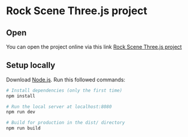 # Rock Scene Three.js project

## Open
You can open the project online via this link [Rock Scene Three.js project](https://sprightly-youtiao-5d542e.netlify.app/)

## Setup locally
Download [Node.js](https://nodejs.org/en/download/).
Run this followed commands:

``` bash
# Install dependencies (only the first time)
npm install

# Run the local server at localhost:8080
npm run dev

# Build for production in the dist/ directory
npm run build
```

